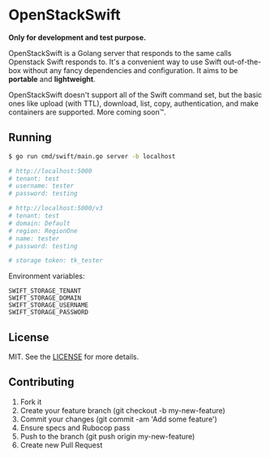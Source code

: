 # OpenStackSwift

**Only for development and test purpose.**

OpenStackSwift is a Golang server that responds to the same calls Openstack Swift responds to. It's a convenient way to use Swift out-of-the-box without any fancy dependencies and configuration. It aims to be **portable** and **lightweight**.

OpenStackSwift doesn't support all of the Swift command set, but the basic ones like upload (with TTL), download, list, copy, authentication, and make containers are supported. More coming soon™.


## Running
```bash
$ go run cmd/swift/main.go server -b localhost

# http://localhost:5000
# tenant: test
# username: tester
# password: testing

# http://localhost:5000/v3
# tenant: test
# domain: Default
# region: RegionOne
# name: tester
# password: testing

# storage token: tk_tester
```

Environment variables:
```
SWIFT_STORAGE_TENANT
SWIFT_STORAGE_DOMAIN
SWIFT_STORAGE_USERNAME
SWIFT_STORAGE_PASSWORD
```

## License

MIT. See the [LICENSE](https://github.com/mdouchement/openstackswift/blob/master/LICENSE) for more details.

## Contributing

1. Fork it
2. Create your feature branch (git checkout -b my-new-feature)
3. Commit your changes (git commit -am 'Add some feature')
4. Ensure specs and Rubocop pass
5. Push to the branch (git push origin my-new-feature)
6. Create new Pull Request
